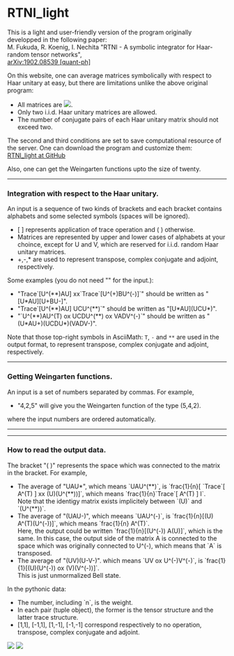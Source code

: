 # RTNI_light
<p>
This is a light and user-friendly version of the program originally developped in the following paper: <br>
M. Fukuda, R. Koenig, I. Nechita "RTNI - A symbolic integrator for Haar-random tensor networks",<br> 
<a href="https://arxiv.org/abs/1902.08539">arXiv:1902.08539 [quant-ph]</a>
</p>
<p>  
On this website, one can average matrices symbolically with respect to Haar unitary at easy, but
there are limitations unlike the above original program:
<ul>
<li>All matrices are <img src="https://latex.codecogs.com/gif.latex?\inline&space;n \times n" />.</li>
<li>Only two i.i.d. Haar unitary matrices are allowed.</li>
<li>The number of conjugate pairs of each Haar unitary matrix should not exceed two.</li>
</ul>
The second and third conditions are set to save computational resource of the server.  
One can download the program and customize them:<br>           
<a href="https://github.com/MotohisaFukuda/RTNI_light">RTNI_light at GitHub</a></p>
</p>
Also, one can get the Weingarten functions upto the size of twenty.

<hr>

<h3>Integration with respect to the Haar unitary.</h3>

<p>
An input is a sequence of two kinds of brackets and each bracket contains alphabets and some selected symbols (spaces will be ignored).
<ul>
<li> [ ] represents application of trace operation and ( ) otherwise.</li>
<li>Matrices are represented by upper and lower cases of alphabets at your choince, except for U and V, 
which are reserved for i.i.d. random Haar unitary matrices.</li>
<li>+,-,* are used to represent transpose, complex conjugate and adjoint, respectively.</li>
</ul>
Some examples (you do not need "" for the input.):
<ul>
<li>"Trace`[U^(**)AU] xx`Trace`[U^(+)BU^(-)]`" should be written as "[U*AU][U+BU-]".</li>
<li>"Trace`[U^(**)AU] UCU^(**)`" should be written as "[U*AU](UCU*)".</li>
<li>"`U^(**)AU^(T) ox UCDU^(**) ox VADV^(-)`" should be written as "(U*AU+)(UCDU*)(VADV-)".</li>
</ul>

Note that those top-right symbols in AsciiMath: `T`, `-` and `**` are used in the output format,
to represent transpose, complex conjugate and adjoint, respectively.
</p>

<hr>


<h3>Getting Weingarten functions.</h3>

<p>
An input is a set of numbers separated by commas. For example, 
<ul>
<li>"4,2,5" will give you the Weingarten function of the type (5,4,2).</li>
</ul>
where the input numbers are ordered automatically.
</p>

<hr>

<hr>
<h3>How to read the output data.</h3>
<p>
The bracket "( )" represents the space which was connected to the matrix in the bracket.
For example,
<ul>
<li>The average of "UAU*", which means `UAU^(**)`, is `frac{1}{n}[ `Trace`[  A^(T) ] xx (U)(U^(**))]`, which means `frac{1}{n}`Trace`[ A^(T) ] I`. <br>
Note that the identigy matrix exists implicitely between `(U)` and `(U^(**))`.
</li>
<li>The average of "(UAU-)", which meeans `UAU^(-)`, is `frac{1}{n}[(U) A^(T)(U^(-))]`, which means `frac{1}{n} A^(T)`. <br>
Here, the output could be written `frac{1}{n}[(U^(-)) A(U)]`, which is the same.
In this case, the output side of the matrix A is connected to the space which was originally connected to U^(-), which means that `A` is transposed.
</li>
<li>
The average of "(UV)(U-V-)". which means `UV ox U^(-)V^(-)`, is `frac{1}{1}[(U)(U^(-)) ox (V)(V^(-))]`. <br>
This is just unmormalized Bell state.
</li>
</ul>
</p>

<p>
In the pythonic data:
<ul>
<li>
The number, including `n`, is the weight.
</li>
<li>
In each pair (tuple object), the former is the tensor structure and the latter trace structure.
</li>
<li>
[1,1], [-1,1], [1,-1], [-1,-1] correspond respectively to no operation, transpose, complex conjugate and adjoint.
</li>
</ul>
</p>



















<img src="https://latex.codecogs.com/gif.latex?" />
<img src="https://latex.codecogs.com/gif.latex?\inline&space;F_s" />
